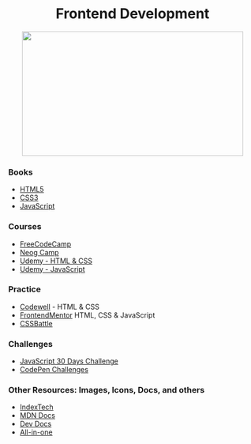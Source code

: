 <h1 align="center"> Frontend Development </h2>

<p align="center">
  <img src="http://oxnia.com/wp-content/uploads/2019/01/frontend-logo-featured-image-2.png" width="448" height="252"/> 	
</p>

### Books
* [HTML5](https://goalkicker.com/HTML5Book/) 
* [CSS3](https://books.goalkicker.com/CSSBook/)
* [JavaScript](https://www.notion.so/Beginner-JavaScript-e2ef045754d14e96b93791f638bbcaf64)

### Courses
* [FreeCodeCamp](https://www.freecodecamp.org/learn/)
* [Neog Camp](https://www.youtube.com/playlist?list=PLzvhQUIpvvuj5KPnyPyWsvgyzNkX_ACPA)
* [Udemy - HTML & CSS](https://www.udemy.com/course/design-and-develop-a-killer-website-with-html5-and-css3/)
* [Udemy - JavaScript](https://www.udemy.com/course/the-complete-javascript-course/)

### Practice
* [Codewell](https://www.codewell.cc/) - HTML & CSS
* [FrontendMentor](https://www.frontendmentor.io/) HTML, CSS & JavaScript
* [CSSBattle](https://cssbattle.dev/)

### Challenges 
* [JavaScript 30 Days Challenge](https://javascript30.com/)
* [CodePen Challenges](https://codepen.io/challenges)

### Other Resources: Images, Icons, Docs, and others 
* [IndexTech](https://theindex.tech/)
* [MDN Docs](https://developer.mozilla.org/en-US/docs/Web)
* [Dev Docs](https://devdocs.io/)
* [All-in-one](https://gist.github.com/grace-snow/75eb03b9ae8ecdfcea306069545e02c2)
